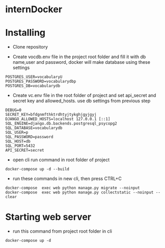 # internDocker

# Installing

 - Clone repository
 
 - Create vocdb.env file in the project root folder and fill it with db name,user and password, docker will make database using these settings
 ```
POSTGRES_USER=vocabularyU
POSTGRES_PASSWORD=vocabularydbp
POSTGRES_DB=vocabularydb
 ```
 
 - Create vc.env file in the root folder of project and set api_secret and secret key and allowed_hosts. use db settings from previous step
 
 ```
DEBUG=0
SECRET_KEY=bfdgnmfthktrdhtyjtykghjgyjgyj
DJANGO_ALLOWED_HOSTS=localhost 127.0.0.1 [::1]
SQL_ENGINE=django.db.backends.postgresql_psycopg2
SQL_DATABASE=vocabularydb
SQL_USER=p
SQL_PASSWORD=password
SQL_HOST=db
SQL_PORT=5432
API_SECRET=secret
 ```
 
- open cli run command in root folder of project

```
docker-compose up -d --build

```

- run these commands in new cli, then press CTRL+C
```
docker-compose  exec web python manage.py migrate --noinput
docker-compose  exec web python manage.py collectstatic --noinput --clear
```
 
# Starting web server

- run this command from project root folder in cli
```
docker-compose up -d
```
 
